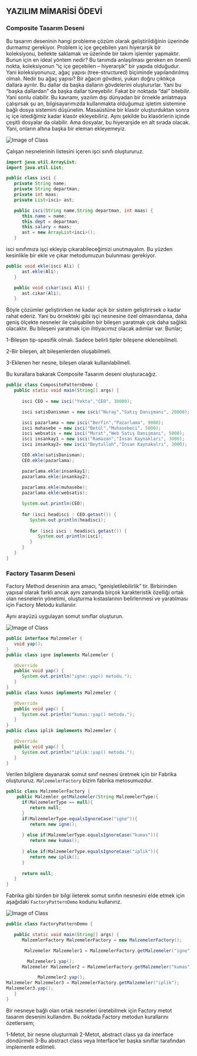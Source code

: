 ## YAZILIM MİMARİSİ ÖDEVİ
### Composite Tasarım Deseni
Bu tasarım deseninin hangi probleme çözüm olarak geliştirildiğinin üzerinde durmamız gerekiyor. Problem iç içe geçebilen yani hiyerarşik bir koleksiyonu, bellekte saklamak ve üzerinde bir takım işlemler yapmaktır. Bunun için en ideal yöntem nedir?
Bu tanımda anlaşılması gereken en önemli nokta, koleksiyonun “iç içe geçebilen – hiyerarşik” bir yapıda olduğudur. Yani koleksiyonunuz, ağaç yapısı (tree-structured) biçiminde yapılandırılmış olmalı. Nedir bu ağaç yapısı? Bir ağacın gövdesi, yukarı doğru çıktıkça dallara ayrılır. Bu dallar da başka dalların gövdelerini oluştururlar. Yani bu “başka dallardan” da başka dallar türeyebilir. Fakat bir noktada “dal” bitebilir. Yani sonlu olabilir.
Bu kavramı, yazılım dışı dünyadan bir örnekle anlatmaya çalışırsak şu an, bilgisayarımızda kullanmakta olduğumuz işletim sistemine bağlı dosya sistemini düşünelim. Masaüstüne bir klasör oluşturduktan sonra iç içe istediğimiz kadar klasör ekleyebiliriz. Aynı şekilde bu klasörlerin içinde çeşitli dosyalar da olabilir. Ama dosyalar, bu hiyerarşide en alt sırada olacak. Yani, onların altına başka bir eleman ekleyemeyiz.

![Image of Class](https://github.com/fatmakzlrmk/Yazilim-Mimarisi-Odev/blob/master/composite.png)


Çalışan nesnelerinin listesini içeren işci sınıfı oluştururuz.
```java
import java.util.ArrayList;
import java.util.List;

public class isci {
   private String name;
   private String departman;
   private int maas;
   private List<isci> ast;

   public isci(String name,String departman, int maas) {
      this.name = name;
      this.dept = departman;
      this.salary = maas;
      ast = new ArrayList<isci>();
   }

```
isci sınıfımıza işçi ekleyip çıkarabileceğimizi unutmayalım. Bu yüzden kesinlikle bir ekle ve çıkar metodumuzun bulunması gerekiyor.

```java
public void ekle(isci Ali) {
      ast.ekle(Ali);
   }

   public void cıkar(isci Ali) {
      ast.cıkar(Ali);
   }
```
Böyle çözümler geliştirirken ne kadar açık bir sistem geliştirirsek o kadar rahat ederiz. Yani bu örnekteki gibi işçi nesnesine özel olmasındansa, daha geniş ölçekte nesneler ile çalışabilen bir bileşen yaratmak çok daha sağlıklı olacaktır. Bu bileşeni yaratmak için ihtiyacımız olacak adımlar var. Bunlar;

1-Bileşen tip-spesifik olmalı. Sadece belirli tipler bileşene eklenebilmeli.

2-Bir bileşen, alt bileşenlerden oluşabilmeli.

3-Eklenen her nesne, bileşen olarak kullanılabilmeli.

Bu kurallara bakarak Composite Tasarım deseni oluşturacağız.
```java
public class CompositePatternDemo {
   public static void main(String[] args) {
   
      isci CEO = new isci("Yekta","CEO", 30000);

      isci satisDanisman = new isci("Nuray","Satış Danışmanı", 20000);

      isci pazarlama = new isci("Berfin","Pazarlama", 9000);
      isci muhasebe = new isci("Betül","Muhasebeci", 5000);
      isci websatis = new isci("Murat","Web Satış Danışmanı", 5000);
      isci insankay1 = new isci("Ramazan","İnsan Kaynakları", 3000);
      isci insankay2= new isci("Beytullah","İnsan Kaynakalrı", 3000);

      CEO.ekle(satisDanisman);
      CEO.ekle(pazarlama);

      pazarlama.ekle(insankay1);
      pazarlama.ekle(insankay2);
      
      pazarlama.ekle(muhasebe);
      pazarlama.ekle(websatis);

      System.out.println(CEO); 
      
      for (isci headisci : CEO.getast()) {
         System.out.println(headisci);
         
         for (isci isci : headisci.getast()) {
            System.out.println(isci);
         }
      }		
   }
}

```

### Factory Tasarım Deseni
Factory Method deseninin ana amacı, “genişletilebilirlik” tir. Birbirinden yapısal olarak farklı ancak aynı zamanda birçok karakteristik özelliği ortak olan nesnelerin yönetimi, oluşturma kıstaslarının belirlenmesi ve yaratılması için Factory Metodu kullanılır.

Aynı arayüzü uygulayan somut sınıflar oluşturun.

![Image of Class](https://github.com/fatmakzlrmk/Yazilim-Mimarisi-Odev/blob/master/malzemelerjava.png)

```java
public interface Malzemeler {
   void yap();
}
public class igne implements Malzemeler {

   @Override
   public void yap() {
      System.out.println("igne::yap() metodu.");
   }
}
public class kumas implements Malzemeler {

   @Override
   public void yap() {
      System.out.println("kumas::yap() metodu.");
   }
}
public class iplik implements Malzemeler {

   @Override
   public void yap() {
      System.out.println("iplik::yap() metodu.");
   }
}
```

Verilen bilgilere dayanarak somut sınıf nesnesi üretmek için bir Fabrika oluştururuz. `MalzemelerFactory` bizim fabrika metosumuzdur.

```java
public class MalzemelerFactory {
    public Malzemler getMalzemeler(String MalzemelerType){
      if(MalzemelerType == null){
         return null;
      }		
      if(MalzemelerType.equalsIgnoreCase("igne")){
         return new igne();
         
      } else if(MalzemelerType.equalsIgnoreCase("kumas")){
         return new kumas();
         
      } else if(MalzemelerType.equalsIgnoreCase("iplik")){
         return new iplik();
      }
      
      return null;
   }
}
```

Fabrika gibi türden bir bilgi ileterek somut sınıfın nesnesini elde etmek için aşağıdaki `FactoryPatternDemo` kodunu kullanırız.

![Image of Class](https://github.com/fatmakzlrmk/Yazilim-Mimarisi-Odev/blob/master/malzemelerfactory.png)

```java
public class FactoryPatternDemo {

   public static void main(String[] args) {
      MalzemlerFactory MalzemelerFactory = new MalzemelerFactory();

       Malzemeler Malzemeler1 = MalzemelerFactory.getMalzemeler("igne");

        Malzemeler1.yap();
      Malzemeler Malzemeler2 = MalzemelerFactory.getMalzemeler("kumas");

            Malzemeler2.yap();
Malzemeler Malzemeler3 = MalzemelerFactory.getMalzemeler("iplik");
Malzemeler3.yap();
   }
}
```
Bir nesneye bağlı olan ortak nesneleri üretebilmek için Factory metot tasarım desenini kullandım. Bu noktada Factory metodun kurallarını özetlersem;

1-Metot, bir nesne oluşturmalı
2-Metot, abstract class ya da interface döndürmeli
3-Bu abstract class veya Interface’ler başka sınıflar tarafından implemente edilmeli.
